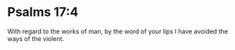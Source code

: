 # Psalms 17:4

With regard to the works of man, by the word of your lips I have avoided the ways of the violent.
